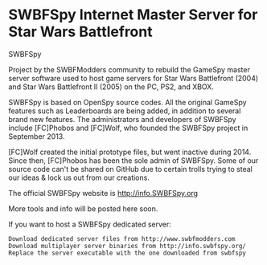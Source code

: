 # SWBFSpy Internet Master Server for Star Wars Battlefront
SWBFSpy

Project by the SWBFModders community to rebuild the GameSpy master server software used to host game servers for Star Wars Battlefront (2004) and Star Wars Battlefront II (2005) on the PC, PS2, and XBOX. 

SWBFSpy is based on OpenSpy source codes. All the original GameSpy features such as Leaderboards are being added, in addition to several brand new features. The administrators and developers of SWBFSpy include [FC]Phobos and [FC]Wolf, who founded the SWBFSpy project in September 2013. 

[FC]Wolf created the initial prototype files, but went inactive during 2014. Since then, [FC]Phobos has been the sole admin of SWBFSpy. Some of our source code can't be shared on GitHub due to certain trolls trying to steal our ideas & lock us out from our creations.

The official SWBFSpy website is http://info.SWBFSpy.org

More tools and info will be posted here soon.

If you want to host a SWBFSpy dedicated server:

    Download dedicated server files from http://www.swbfmodders.com
    Download multiplayer server binaries from http://info.swbfspy.org/
    Replace the server executable with the one downloaded from swbfspy
